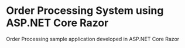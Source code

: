 # Order Processing System using ASP.NET Core Razor
Order Processing sample application developed in ASP.NET Core Razor
